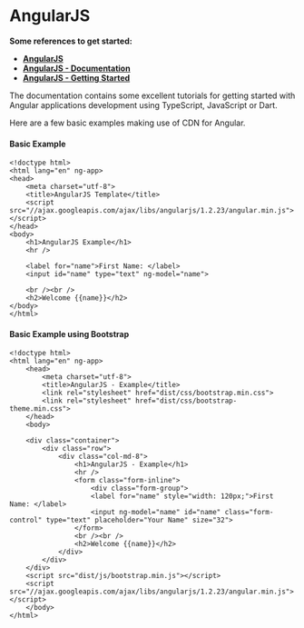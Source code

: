 # AngularJS

**Some references to get started:**

- **<a href="https://angularjs.org/" target="_blank">AngularJS</a>**
- **<a href="https://angular.io/docs/ts/latest/" target="_blank">AngularJS - Documentation</a>**
- **<a href="https://docs.angularjs.org/misc/started" target="_blank">AngularJS - Getting Started</a>**

The documentation contains some excellent tutorials for getting started with Angular applications development using TypeScript, JavaScript or Dart.

Here are a few basic examples making use of CDN for Angular.

#### Basic Example

	<!doctype html>
	<html lang="en" ng-app>
	<head>
		<meta charset="utf-8">
		<title>AngularJS Template</title>
		<script src="//ajax.googleapis.com/ajax/libs/angularjs/1.2.23/angular.min.js"></script>
	</head>
	<body>
		<h1>AngularJS Example</h1>
		<hr />

		<label for="name">First Name: </label>
		<input id="name" type="text" ng-model="name">

		<br /><br />
		<h2>Welcome {{name}}</h2>
	</body>
	</html>

#### Basic Example using Bootstrap

	<!doctype html>
	<html lang="en" ng-app>
		<head>
			<meta charset="utf-8">
			<title>AngularJS - Example</title>
	        <link rel="stylesheet" href="dist/css/bootstrap.min.css">
	        <link rel="stylesheet" href="dist/css/bootstrap-theme.min.css">
		</head>
		<body>
	    
	    <div class="container">
	        <div class="row">
	            <div class="col-md-8">
	                <h1>AngularJS - Example</h1>
	                <hr />
	                <form class="form-inline">
	                	<div class="form-group">
	                	<label for="name" style="width: 120px;">First Name: </label>
	                	<input ng-model="name" id="name" class="form-control" type="text" placeholder="Your Name" size="32">
	                </form> 
	                <br /><br />
	                <h2>Welcome {{name}}</h2>
	            </div>
	        </div>
	    </div>
	    <script src="dist/js/bootstrap.min.js"></script>
	    <script src="//ajax.googleapis.com/ajax/libs/angularjs/1.2.23/angular.min.js"></script>
		</body>
	</html>